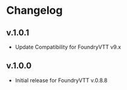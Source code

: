 # Changelog

## v.1.0.1
* Update Compatibility for FoundryVTT v9.x

## v.1.0.0
* Initial release for FoundryVTT v.0.8.8

